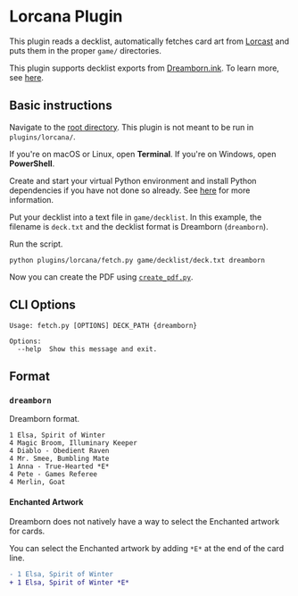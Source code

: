 # Lorcana Plugin

This plugin reads a decklist, automatically fetches card art from [Lorcast](https://lorcast.com) and puts them in the proper `game/` directories.

This plugin supports decklist exports from [Dreamborn.ink](https://dreamborn.ink). To learn more, see [here](#formats).

## Basic instructions

Navigate to the [root directory](../..). This plugin is not meant to be run in `plugins/lorcana/`.

If you're on macOS or Linux, open **Terminal**. If you're on Windows, open **PowerShell**.

Create and start your virtual Python environment and install Python dependencies if you have not done so already. See [here](../../README.md#basic-instructions) for more information.

Put your decklist into a text file in `game/decklist`. In this example, the filename is `deck.txt` and the decklist format is Dreamborn (`dreamborn`).

Run the script.

```shell
python plugins/lorcana/fetch.py game/decklist/deck.txt dreamborn
```

Now you can create the PDF using [`create_pdf.py`](../../README.md#create_pdfpy).

## CLI Options

```
Usage: fetch.py [OPTIONS] DECK_PATH {dreamborn}

Options:
  --help  Show this message and exit.
```

## Format

### `dreamborn`

Dreamborn format.

```
1 Elsa, Spirit of Winter
4 Magic Broom, Illuminary Keeper
4 Diablo - Obedient Raven
4 Mr. Smee, Bumbling Mate
1 Anna - True-Hearted *E*
4 Pete - Games Referee
4 Merlin, Goat
```

#### Enchanted Artwork

Dreamborn does not natively have a way to select the Enchanted artwork for cards.

You can select the Enchanted artwork by adding `*E*` at the end of the card line.

```diff
- 1 Elsa, Spirit of Winter
+ 1 Elsa, Spirit of Winter *E*
```